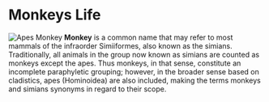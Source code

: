 # Monkeys Life
![Apes Monkey](https://upload.wikimedia.org/wikipedia/commons/4/43/Bonnet_macaque_%28Macaca_radiata%29_Photograph_By_Shantanu_Kuveskar.jpg)
**Monkey** is a common name that may refer to most mammals of the infraorder Simiiformes, also known as the simians. Traditionally, all animals in the group now known as simians are counted as monkeys except the apes. Thus monkeys, in that sense, constitute an incomplete paraphyletic grouping; however, in the broader sense based on cladistics, apes (Hominoidea) are also included, making the terms monkeys and simians synonyms in regard to their scope.